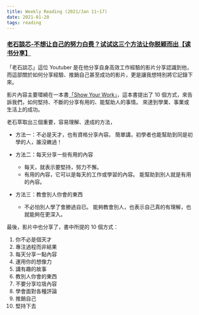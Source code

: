 ```yaml
---
title: Weekly Reading (2021/Jan 11~17)
date: 2021-01-20
tags: reading
---
```


### [老石談芯-不想让自己的努力白费？试试这三个方法让你脱颖而出【读书分享】](https://www.youtube.com/watch?v=bESRxEFuqP4)
「老石談芯」這位 Youtuber 是在他分享自身高效工作經驗的影片分享認識到他， 而這部關於如何分享經驗、推銷自己甚至成功的影片，更是讓我想特別將它記錄下來。

影片內容主要環繞在一本書[「Show Your Work」](https://www.amazon.com/Show-Your-Work-Austin-Kleon/dp/076117897X)，這本書提出了 10 個方式，來告訴我們，如何堅持、不斷的分享有用的、能幫助人的事情。 來達到學業、事業或生活上的成功。

老石萃取出三個重要，容易理解、達成的方法，
* 方法一：不必是天才，也有資格分享內容。
簡單講，初學者也能幫助到同是初學的人，誰沒嫩過！

* 方法二：每天分享一些有用的內容
  * 每天，就表示要堅持，努力不懈。
  * 有用的內容，它可以是每天的工作或學習的內容。
  能幫助到別人就是有用的內容。

* 方法三：教會別人你會的東西
  * 不必怕別人學了會勝過自已。  能夠教會別人，也表示自己真的有理解，也就能夠在更深入。

最後，影片中也分享了，書中所提的 10 個方式：
  1. 你不必是個天才
  2. 專注過程而非結果
  3. 每天分享一點內容
  4. 運用你的想像力
  5. 講有趣的故事
  6. 教別人你會的東西
  7. 不要分享垃圾內容
  8. 學會面對各種評論
  9. 推銷自己
  10. 堅持下去

